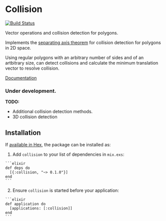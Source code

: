 # Collision
[![Build Status](https://travis-ci.org/tpoulsen/collision.svg?branch=master)](https://travis-ci.org/tpoulsen/collision)

Vector operations and collision detection for polygons.

Implements the [separating axis theorem](https://en.wikipedia.org/wiki/Hyperplane_separation_theorem) for collision detection for polygons in 2D space.

Using regular polygons with an arbitrary number of sides and of an artbitrary size, can detect collisions and calculate the minimum translation vector to resolve collision.

[Documentation](https://hexdocs.pm/collision/)

### Under development.
**TODO:**

+ Additional collision detection methods.
+ 3D collision detection


## Installation

If [available in Hex](https://hex.pm/docs/publish), the package can be installed as:

  1. Add `collision` to your list of dependencies in `mix.exs`:

    ```elixir
    def deps do
      [{:collision, "~> 0.1.0"}]
    end
    ```

  2. Ensure `collision` is started before your application:

    ```elixir
    def application do
      [applications: [:collision]]
    end
    ```

